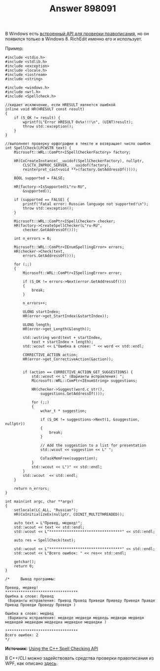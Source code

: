 ﻿---
title: "Answer 898091"
se.owner.user_id: 240512
se.owner.display_name: "MSDN.WhiteKnight"
se.owner.link: "https://ru.stackoverflow.com/users/240512/msdn-whiteknight"
se.answer_id: 898091
se.question_id: 829693
se.post_type: answer
se.score: 0
se.is_accepted: False
---
<p>В Windows есть <a href="https://docs.microsoft.com/en-us/windows/desktop/intl/about-the-spell-checker-api" rel="nofollow noreferrer">встроенный API для проверки правописания</a>, но он появился только в Windows 8. RichEdit именно его и использует.</p>

<p>Пример:</p>

<pre><code>#include &lt;stdio.h&gt;
#include &lt;stdlib.h&gt;
#include &lt;exception&gt;
#include &lt;locale.h&gt;
#include &lt;iostream&gt;
#include &lt;string&gt;

#include &lt;windows.h&gt;
#include &lt;wrl.h&gt;
#include &lt;Spellcheck.h&gt;

//кидает исключение, если HRESULT является ошибкой
inline void HR(HRESULT const result)
{
    if (S_OK != result) {
        wprintf(L"Error HRESULT 0x%x!!!\n", (UINT)result);
        throw std::exception();
    }
}

//выполняет проверку орфографии в тексте и возвращает число ошибок
int SpellCheck(LPCWSTR text) {
    Microsoft::WRL::ComPtr&lt;ISpellCheckerFactory&gt; factory;

    HR(CoCreateInstance(__uuidof(SpellCheckerFactory), nullptr,
        CLSCTX_INPROC_SERVER, __uuidof(factory),
        reinterpret_cast&lt;void **&gt;(factory.GetAddressOf())));

    BOOL supported = FALSE;

    HR(factory-&gt;IsSupported(L"ru-RU",
        &amp;supported));

    if (supported == FALSE) {
        printf("Fatal error: Russian language not supported!\n");
        throw std::exception();
    }

    Microsoft::WRL::ComPtr&lt;ISpellChecker&gt; checker;
    HR(factory-&gt;CreateSpellChecker(L"ru-RU",
        checker.GetAddressOf()));

    int n_errors = 0;

    Microsoft::WRL::ComPtr&lt;IEnumSpellingError&gt; errors;
    HR(checker-&gt;Check(text,
        errors.GetAddressOf()));

    for (;;)
    {
        Microsoft::WRL::ComPtr&lt;ISpellingError&gt; error;

        if (S_OK != errors-&gt;Next(error.GetAddressOf()))
        {
            break;
        }       

        n_errors++;

        ULONG startIndex;
        HR(error-&gt;get_StartIndex(&amp;startIndex));

        ULONG length;
        HR(error-&gt;get_Length(&amp;length));

        std::wstring word(text + startIndex,
            text + startIndex + length);
        std::wcout &lt;&lt; L"Ошибка в слове: " &lt;&lt; word &lt;&lt; std::endl;

        CORRECTIVE_ACTION action;
        HR(error-&gt;get_CorrectiveAction(&amp;action));


        if (action == CORRECTIVE_ACTION_GET_SUGGESTIONS) {
            std::wcout &lt;&lt; L" (Варианты исправления: ";
            Microsoft::WRL::ComPtr&lt;IEnumString&gt; suggestions;

            HR(checker-&gt;Suggest(word.c_str(),
                suggestions.GetAddressOf()));

            for (;;)
            {
                wchar_t * suggestion;

                if (S_OK != suggestions-&gt;Next(1, &amp;suggestion, nullptr))
                {
                    break;
                }

                // Add the suggestion to a list for presentation
                std::wcout &lt;&lt; suggestion &lt;&lt; L" ";

                CoTaskMemFree(suggestion);
            }
            std::wcout &lt;&lt; L")" &lt;&lt; std::endl;
        }
        std::wcout  &lt;&lt; std::endl;
    }

    return n_errors;
}

int main(int argc, char **argv)
{
    setlocale(LC_ALL, "Russian");
    HR(CoInitializeEx(nullptr, COINIT_MULTITHREADED));  

    auto text = L"Превед, медвед!";
    std::wcout &lt;&lt; text &lt;&lt; std::endl;
    std::wcout &lt;&lt; L"*********************************" &lt;&lt; std::endl;

    auto res = SpellCheck(text);

    std::wcout &lt;&lt; L"*********************************" &lt;&lt; std::endl;
    std::wcout &lt;&lt; L"Всего ошибок: " &lt;&lt; res&lt;&lt; std::endl;

    getchar();
    return 0;
}

/*     Вывод программы:  

Превед, медвед!
*********************************
Ошибка в слове: Превед
 (Варианты исправления: Привод Провод Приведи Приведу Приведя Правде Привад Проведи Проведу Проведя )

Ошибка в слове: медвед
 (Варианты исправления: медведе медведи медведь медведю медведя медведей медведем медведка медведке медведки )

*********************************
Всего ошибок: 2
*/
</code></pre>

<p><strong>Источник:</strong> <a href="https://visualstudiomagazine.com/articles/2013/08/01/using-the-c-spell-checking-api.aspx" rel="nofollow noreferrer">Using the C++ Spell Checking API</a></p>

<p>В C++/CLI можно задействовать средства проверки правописания из WPF, как описано <a href="https://ru.stackoverflow.com/a/897845/240512">здесь</a>.</p>
